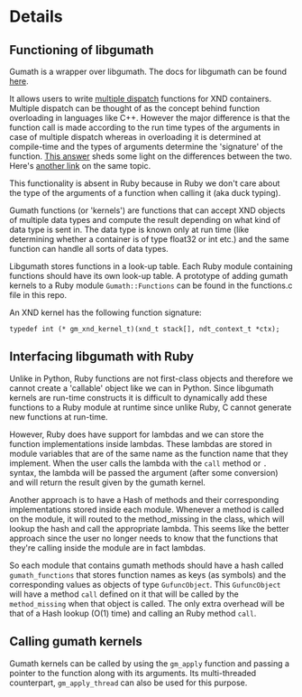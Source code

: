 # Details

## Functioning of libgumath

Gumath is a wrapper over libgumath. The docs for libgumath can be found [here](https://xnd.readthedocs.io/en/latest/libgumath/index.html).

It allows users to write [multiple dispatch](https://en.wikipedia.org/wiki/Multiple_dispatch) functions for XND containers. 
Multiple dispatch can be thought of as the concept behind function overloading in
languages like C++. However the major difference is that the function call is made
according to the run time types of the arguments in case of multiple dispatch whereas
in overloading it is determined at compile-time and the types of arguments determine
the 'signature' of the function. [This answer](https://cs.stackexchange.com/questions/4660/difference-between-multimethods-and-overloading) sheds some light on the differences
between the two. Here's [another link](http://wiki.c2.com/?MultiMethods) on the same topic.

This functionality is absent in Ruby because in Ruby we don't care about the type of 
the arguments of a function when calling it (aka duck typing).

Gumath functions (or 'kernels') are functions that can accept XND objects of multiple 
data types and compute the result depending on what kind of data type is sent in. The
data type is known only at run time (like determining whether a container is of type
float32 or int etc.) and the same function can handle all sorts of data types.

Libgumath stores functions in a look-up table. Each Ruby module containing functions
should have its own look-up table. A prototype of adding gumath kernels to a Ruby module
`Gumath::Functions` can be found in the functions.c file in this repo.

An XND kernel has the following function signature:
```
typedef int (* gm_xnd_kernel_t)(xnd_t stack[], ndt_context_t *ctx);
```

## Interfacing libgumath with Ruby

Unlike in Python, Ruby functions are not first-class objects and therefore we cannot create
a 'callable' object like we can in Python. Since libgumath kernels are run-time constructs
it is difficult to dynamically add these functions to a Ruby module at runtime since unlike
Ruby, C cannot generate new functions at run-time.

However, Ruby does have support for lambdas and we can store the function implementations
inside lambdas. These lambdas are stored in module variables that are of the same name
as the function name that they implement. When the user calls the lambda with the `call` method
or `.` syntax, the lambda will be passed the argument (after some conversion) and will
return the result given by the gumath kernel.

Another approach is to have a Hash of methods and their corresponding implementations
stored inside each module. Whenever a method is called on the module, it will routed to
the method_missing in the class, which will lookup the hash and call the appropriate
lambda. This seems like the better approach since the user no longer needs to know that
the functions that they're calling inside the module are in fact lambdas.

So each module that contains gumath methods should have a hash called `gumath_functions`
that stores function names as keys (as symbols) and the corresponding values as objects
of type `GufuncObject`. This `GufuncObject` will have a method `call` defined on it that
will be called by the `method_missing` when that object is called. The only extra overhead
will be that of a Hash lookup (O(1) time) and calling an Ruby method `call`.

## Calling gumath kernels

Gumath kernels can be called by using the `gm_apply` function and passing a pointer to
the function along with its arguments. Its multi-threaded counterpart, `gm_apply_thread`
can also be used for this purpose.
